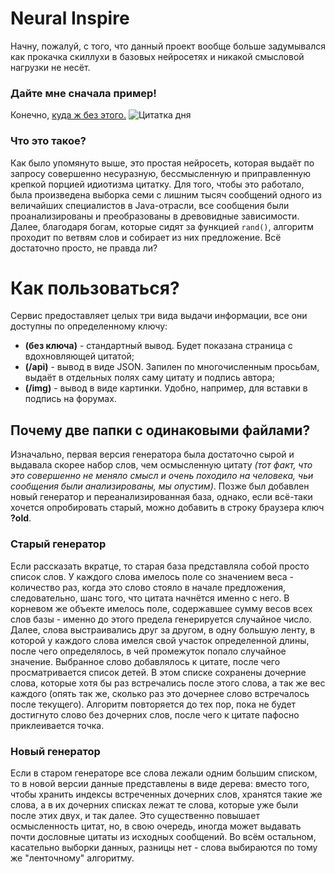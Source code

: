 # Neural Inspire
Начну, пожалуй, с того, что данный проект вообще больше задумывался как прокачка скиллухи в базовых нейросетях и никакой смысловой нагрузки не несёт.

### Дайте мне сначала пример!
Конечно, [куда ж без этого.](http://clashbyte.ru/inspire)
![Цитатка дня](http://clashbyte.ru/inspire/img)

### Что это такое?
Как было упомянуто выше, это простая нейросеть, которая выдаёт по запросу совершенно несуразную, бессмысленную и приправленную крепкой порцией идиотизма цитатку. Для того, чтобы это работало, была произведена выборка семи с лишним тысяч сообщений одного из величайших специалистов в Java-отрасли, все сообщения были проанализированы и преобразованы в древовидные зависимости. Далее, благодаря богам, которые сидят за функцией `rand()`, алгоритм проходит по ветвям слов и собирает из них предложение. Всё достаточно просто, не правда ли?

# Как пользоваться?
Сервис предоставляет целых три вида выдачи информации, все они доступны по определенному ключу:
* **(без ключа)** - стандартный вывод. Будет показана страница с вдохновляющей цитатой;
* **(/api)** - вывод в виде JSON. Запилен по многочисленным просьбам, выдаёт в отдельных полях саму цитату и подпись автора;
* **(/img)** - вывод в виде картинки. Удобно, например, для вставки в подпись на форумах.

## Почему две папки с одинаковыми файлами?
Изначально, первая версия генератора была достаточно сырой и выдавала скорее набор слов, чем осмысленную цитату *(тот факт, что это совершенно не меняло смысл и очень походило на человека, чьи сообщения были анализированы, мы опустим)*. Позже был добавлен новый генератор и переанализированная база, однако, если всё-таки хочется опробировать старый, можно добавить в строку браузера ключ **?old**.

### Старый генератор
Если рассказать вкратце, то старая база представляла собой просто список слов. У каждого слова имелось поле со значением веса - количество раз, когда это слово стояло в начале предложения, следовательно, шанс того, что цитата начнётся именно с него. В корневом же объекте имелось поле, содержавшее сумму весов всех слов базы - именно до этого предела генерируется случайное число. Далее, слова выстраивались друг за другом, в одну большую ленту, в которой у каждого слова имелся свой участок определенной длины, после чего определялось, в чей промежуток попало случайное значение. Выбранное слово добавлялось к цитате, после чего просматривается список детей. В этом списке сохранены дочерние слова, которые хотя бы раз встречались после этого слова, а так же вес каждого (опять так же, сколько раз это дочернее слово встречалось после текущего). Алгоритм повторяется до тех пор, пока не будет достигнуто слово без дочерних слов, после чего к цитате пафосно приклеивается точка.

### Новый генератор
Если в старом генераторе все слова лежали одним большим списком, то в новой версии данные представлены в виде дерева: вместо того, чтобы хранить индексы встреченных дочерних слов, хранятся такие же слова, а в их дочерних списках лежат те слова, которые уже были после этих двух, и так далее. Это существенно повышает осмысленность цитат, но, в свою очередь, иногда может выдавать почти дословные цитаты из исходных сообщений. Во всём остальном, касательно выборки данных, разницы нет - слова выбираются по тому же "ленточному" алгоритму.
